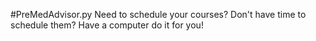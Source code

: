 #PreMedAdvisor.py
Need to schedule your courses? Don't have time to schedule them? Have a computer do it for you!
